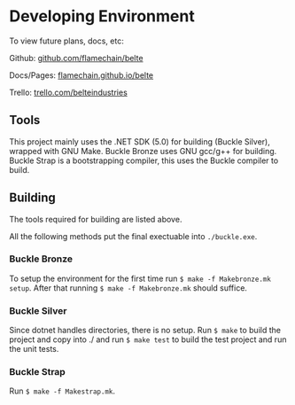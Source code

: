 # Developing Environment

To view future plans, docs, etc:

Github: [github.com/flamechain/belte](https://github.com/flamechain/belte)

Docs/Pages: [flamechain.github.io/belte](https://flamechain.github.io/belte/)

Trello: [trello.com/belteindustries](https://trello.com/belteindustries)

## Tools

This project mainly uses the .NET SDK (5.0) for building (Buckle Silver), wrapped with GNU Make. Buckle Bronze uses GNU
gcc/g++ for building. Buckle Strap is a bootstrapping compiler, this uses the Buckle compiler to build.

## Building

The tools required for building are listed above.

All the following methods put the final exectuable into `./buckle.exe`.

### Buckle Bronze

To setup the environment for the first time run `$ make -f Makebronze.mk setup`. After that running
`$ make -f Makebronze.mk` should suffice.

### Buckle Silver

Since dotnet handles directories, there is no setup. Run `$ make` to build the project and copy into ./ and run
`$ make test` to build the test project and run the unit tests.

### Buckle Strap

Run `$ make -f Makestrap.mk`.
